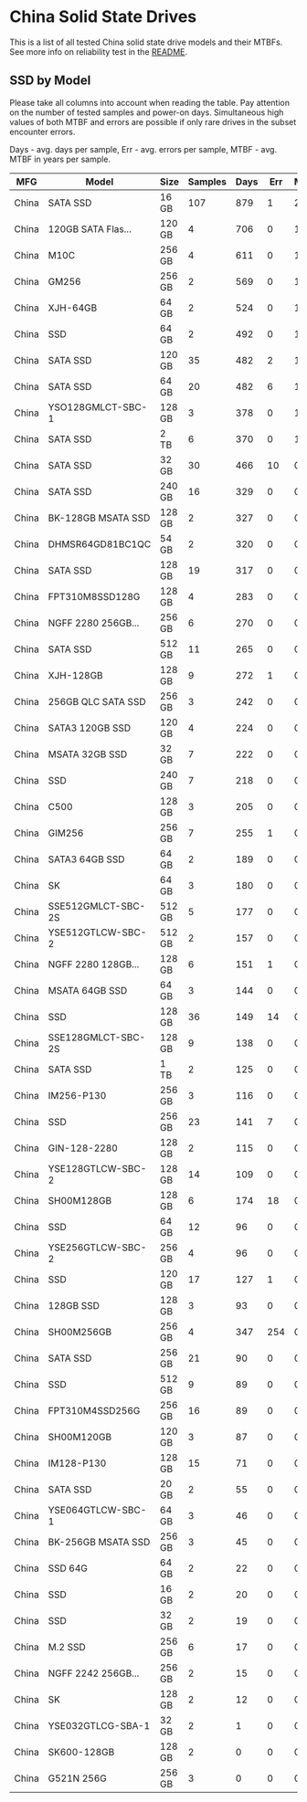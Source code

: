 China Solid State Drives
========================

This is a list of all tested China solid state drive models and their MTBFs. See
more info on reliability test in the [README](https://github.com/bsdhw/SMART).

SSD by Model
------------

Please take all columns into account when reading the table. Pay attention on the
number of tested samples and power-on days. Simultaneous high values of both MTBF
and errors are possible if only rare drives in the subset encounter errors.

Days - avg. days per sample,
Err  - avg. errors per sample,
MTBF - avg. MTBF in years per sample.

| MFG       | Model              | Size   | Samples | Days  | Err   | MTBF |
|-----------|--------------------|--------|---------|-------|-------|------|
| China     | SATA SSD           | 16 GB  | 107     | 879   | 1     | 2.36   |
| China     | 120GB SATA Flas... | 120 GB | 4       | 706   | 0     | 1.94   |
| China     | M10C               | 256 GB | 4       | 611   | 0     | 1.68   |
| China     | GM256              | 256 GB | 2       | 569   | 0     | 1.56   |
| China     | XJH-64GB           | 64 GB  | 2       | 524   | 0     | 1.44   |
| China     | SSD                | 64 GB  | 2       | 492   | 0     | 1.35   |
| China     | SATA SSD           | 120 GB | 35      | 482   | 2     | 1.21   |
| China     | SATA SSD           | 64 GB  | 20      | 482   | 6     | 1.14   |
| China     | YSO128GMLCT-SBC-1  | 128 GB | 3       | 378   | 0     | 1.04   |
| China     | SATA SSD           | 2 TB   | 6       | 370   | 0     | 1.02   |
| China     | SATA SSD           | 32 GB  | 30      | 466   | 10    | 0.99   |
| China     | SATA SSD           | 240 GB | 16      | 329   | 0     | 0.90   |
| China     | BK-128GB MSATA SSD | 128 GB | 2       | 327   | 0     | 0.90   |
| China     | DHMSR64GD81BC1QC   | 54 GB  | 2       | 320   | 0     | 0.88   |
| China     | SATA SSD           | 128 GB | 19      | 317   | 0     | 0.87   |
| China     | FPT310M8SSD128G    | 128 GB | 4       | 283   | 0     | 0.78   |
| China     | NGFF 2280 256GB... | 256 GB | 6       | 270   | 0     | 0.74   |
| China     | SATA SSD           | 512 GB | 11      | 265   | 0     | 0.73   |
| China     | XJH-128GB          | 128 GB | 9       | 272   | 1     | 0.71   |
| China     | 256GB QLC SATA SSD | 256 GB | 3       | 242   | 0     | 0.66   |
| China     | SATA3 120GB SSD    | 120 GB | 4       | 224   | 0     | 0.61   |
| China     | MSATA 32GB SSD     | 32 GB  | 7       | 222   | 0     | 0.61   |
| China     | SSD                | 240 GB | 7       | 218   | 0     | 0.60   |
| China     | C500               | 128 GB | 3       | 205   | 0     | 0.56   |
| China     | GIM256             | 256 GB | 7       | 255   | 1     | 0.55   |
| China     | SATA3 64GB SSD     | 64 GB  | 2       | 189   | 0     | 0.52   |
| China     | SK                 | 64 GB  | 3       | 180   | 0     | 0.49   |
| China     | SSE512GMLCT-SBC-2S | 512 GB | 5       | 177   | 0     | 0.49   |
| China     | YSE512GTLCW-SBC-2  | 512 GB | 2       | 157   | 0     | 0.43   |
| China     | NGFF 2280 128GB... | 128 GB | 6       | 151   | 1     | 0.40   |
| China     | MSATA 64GB SSD     | 64 GB  | 3       | 144   | 0     | 0.40   |
| China     | SSD                | 128 GB | 36      | 149   | 14    | 0.38   |
| China     | SSE128GMLCT-SBC-2S | 128 GB | 9       | 138   | 0     | 0.38   |
| China     | SATA SSD           | 1 TB   | 2       | 125   | 0     | 0.34   |
| China     | IM256-P130         | 256 GB | 3       | 116   | 0     | 0.32   |
| China     | SSD                | 256 GB | 23      | 141   | 7     | 0.32   |
| China     | GIN-128-2280       | 128 GB | 2       | 115   | 0     | 0.32   |
| China     | YSE128GTLCW-SBC-2  | 128 GB | 14      | 109   | 0     | 0.30   |
| China     | SH00M128GB         | 128 GB | 6       | 174   | 18    | 0.29   |
| China     | SSD                | 64 GB  | 12      | 96    | 0     | 0.27   |
| China     | YSE256GTLCW-SBC-2  | 256 GB | 4       | 96    | 0     | 0.26   |
| China     | SSD                | 120 GB | 17      | 127   | 1     | 0.26   |
| China     | 128GB SSD          | 128 GB | 3       | 93    | 0     | 0.26   |
| China     | SH00M256GB         | 256 GB | 4       | 347   | 254   | 0.25   |
| China     | SATA SSD           | 256 GB | 21      | 90    | 0     | 0.25   |
| China     | SSD                | 512 GB | 9       | 89    | 0     | 0.24   |
| China     | FPT310M4SSD256G    | 256 GB | 16      | 89    | 0     | 0.24   |
| China     | SH00M120GB         | 120 GB | 3       | 87    | 0     | 0.24   |
| China     | IM128-P130         | 128 GB | 15      | 71    | 0     | 0.20   |
| China     | SATA SSD           | 20 GB  | 2       | 55    | 0     | 0.15   |
| China     | YSE064GTLCW-SBC-1  | 64 GB  | 3       | 46    | 0     | 0.13   |
| China     | BK-256GB MSATA SSD | 256 GB | 3       | 45    | 0     | 0.12   |
| China     | SSD 64G            | 64 GB  | 2       | 22    | 0     | 0.06   |
| China     | SSD                | 16 GB  | 2       | 20    | 0     | 0.06   |
| China     | SSD                | 32 GB  | 2       | 19    | 0     | 0.05   |
| China     | M.2 SSD            | 256 GB | 6       | 17    | 0     | 0.05   |
| China     | NGFF 2242 256GB... | 256 GB | 2       | 15    | 0     | 0.04   |
| China     | SK                 | 128 GB | 2       | 12    | 0     | 0.03   |
| China     | YSE032GTLCG-SBA-1  | 32 GB  | 2       | 1     | 0     | 0.01   |
| China     | SK600-128GB        | 128 GB | 2       | 0     | 0     | 0.00   |
| China     | G521N 256G         | 256 GB | 3       | 0     | 0     | 0.00   |
